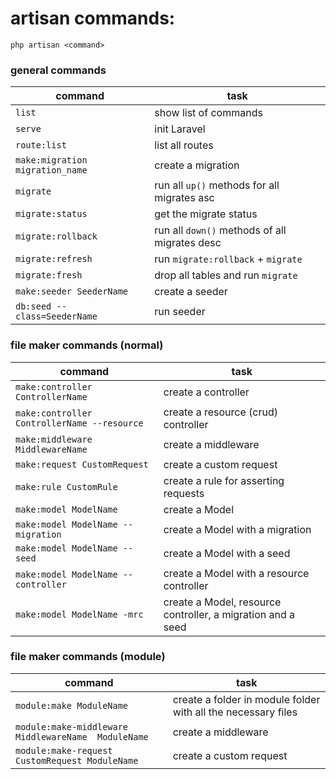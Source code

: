 # artisan commands:

```
php artisan <command>
```

### general commands

| command | task |
| ----------- | ----------- |
| `list` | show list of commands |
| `serve` | init Laravel |
| `route:list` | list all routes |
| `make:migration migration_name`| create a migration |
| `migrate` | run all `up()` methods for all migrates asc |
| `migrate:status` | get the migrate status |
| `migrate:rollback` | run all `down()` methods of all migrates desc |
| `migrate:refresh` | run `migrate:rollback` + `migrate` |
| `migrate:fresh` | drop all tables and run `migrate` |
|`make:seeder SeederName`|create a seeder|
|`db:seed --class=SeederName`|run seeder|

### file maker commands (normal)

| command | task |
| ----------- | ----------- |
| `make:controller ControllerName`| create a controller |
| `make:controller ControllerName --resource`| create a resource (crud) controller |
| `make:middleware MiddlewareName`| create a middleware |
| `make:request CustomRequest`| create a custom request |
| `make:rule CustomRule`| create a rule for asserting requests |
| `make:model ModelName`| create a Model |
| `make:model ModelName --migration`| create a Model with a migration |
| `make:model ModelName -- seed `| create a Model with a seed |
| `make:model ModelName --controller`| create a Model with a resource controller |
| `make:model ModelName -mrc`| create a Model, resource controller, a migration and a seed|

### file maker commands (module)

| command | task |
| ----------- | ----------- |
| `module:make ModuleName`| create a folder in module folder with all the necessary files|
| `module:make-middleware MiddlewareName  ModuleName` |create a middleware|
| `module:make-request CustomRequest ModuleName`| create a custom request |
